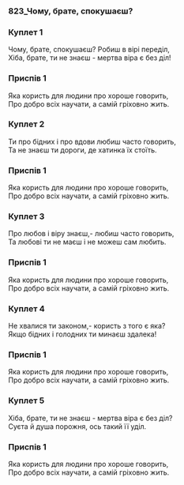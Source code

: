 ### 823_Чому, брате, спокушаєш?
### Куплет 1
Чому, брате, спокушаєш? Робиш в вірі переділ,<br/>Хіба, брате, ти не знаєш - мертва віра є без діл!
### Приспів 1
Яка користь для людини про хороше говорить,<br/>Про добро всіх научати, а самій гріховно жить.
### Куплет 2
Ти про бідних і про вдови любиш часто говорить, <br/>Та не знаєш ти дороги, де хатинка їх стоїть.
### Приспів 1
Яка користь для людини про хороше говорить,<br/>Про добро всіх научати, а самій гріховно жить.
### Куплет 3
Про любов і віру знаєш,- любиш часто говорить, <br/>Та любові ти не маєш і не можеш сам любить.
### Приспів 1
Яка користь для людини про хороше говорить,<br/>Про добро всіх научати, а самій гріховно жить.
### Куплет 4
Не хвалися ти законом,- користь з того є яка? <br/>Якщо бідних і голодних ти минаєш здалека!
### Приспів 1
Яка користь для людини про хороше говорить,<br/>Про добро всіх научати, а самій гріховно жить.
### Куплет 5
Хіба, брате, ти не знаєш - мертва віра є без діл? <br/>Суєта й душа порожня, ось такий її уділ.
### Приспів 1
Яка користь для людини про хороше говорить,<br/>Про добро всіх научати, а самій гріховно жить.
